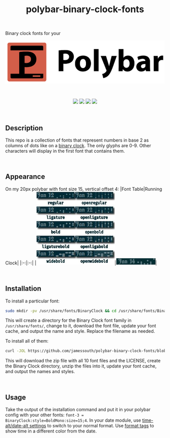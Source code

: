<h1 align="center">polybar-binary-clock-fonts</h1>

<p>&nbsp;</p>

Binary clock fonts for your

<div align="center">
	<picture>
 	 <source media="(prefers-color-scheme: dark)" srcset="https://raw.githubusercontent.com/polybar/polybar/master/doc/_static/banner-dark-mode.png">
 	 <img alt="polybar logo" src="https://raw.githubusercontent.com/polybar/polybar/master/doc/_static/banner.png">
	</picture>
</div>

<p>&nbsp;</p>

<p align="center">
	<a href="https://github.com/jamessouth/polybar-binary-clock-fonts/blob/master/LICENSE"><img src="https://img.shields.io/github/license/jamessouth/polybar-binary-clock-fonts"></a>
	<a href="https://archlinux.org/"><img src="https://img.shields.io/badge/Linux-d.svg?logoWidth=40&labelColor=d35e49&color=E3C567&logoColor=000000&logo=Linux"></a>
	<a href="https://fontforge.org/en-US/"><img src="https://img.shields.io/badge/made%20with-FontForge-%23529EE0.svg"></a>
	<img src="https://img.shields.io/badge/awesome-%C6%94%F0%9D%9A%BA%C5%9E-brightgreen.svg">
</p>

<p>&nbsp;</p>

## Description
This repo is a collection of fonts that represent numbers in base 2 as columns of dots like on a [binary clock](https://en.wikipedia.org/wiki/Binary_clock). The only glyphs are 0-9. Other characters will display in the first font that contains them.

<p>&nbsp;</p>

## Appearance
On my 20px polybar with font size 15, vertical offset 4:
|Font Table|Running Clock|
|:-:|:-:|
|<picture><source media="(prefers-color-scheme: dark)" srcset="montagedark.jpg"><img alt="table of fonts" src="montagelight.jpg"></picture>|<img alt="binary clock" src="vid.gif">|

<p>&nbsp;</p>

## Installation
To install a particular font:
```bash
sudo mkdir -pv /usr/share/fonts/BinaryClock && cd /usr/share/fonts/BinaryClock && sudo curl -JOL https://github.com/jamessouth/polybar-binary-clock-fonts/blob/master/BinaryClockLigatureMono.ttf?raw=true && sudo fc-cache -fv && fc-list | grep BinaryClock | cut -d ':' -f2-
```
This will create a directory for the Binary Clock font family in `/usr/share/fonts/`, change to it, download the font file, update your font cache, and output the name and style. Replace the filename as needed.

To install all of them:
```bash
curl -JOL https://github.com/jamessouth/polybar-binary-clock-fonts/blob/master/fonts.zip?raw=true && sudo mkdir -pv /usr/share/fonts/BinaryClock && sudo unzip fonts.zip -d /usr/share/fonts/BinaryClock && sudo fc-cache -fv && fc-list | grep BinaryClock | cut -d ':' -f2-
```
This will download the zip file with all 10 font files and the LICENSE, create the Binary Clock directory, unzip the files into it, update your font cache, and output the names and styles.

<p>&nbsp;</p>

## Usage
Take the output of the installation command and put it in your polybar config with your other fonts: `font-3 = BinaryClock:style=BoldMono:size=15;4`. In your date module, use [time-alt/date-alt settings](https://github.com/polybar/polybar/wiki/Module:-date#basic-settings) to switch to your normal format. Use [format tags](https://github.com/polybar/polybar/wiki/Formatting#format-tags) to show time in a different color from the date.

<p>&nbsp;</p>
